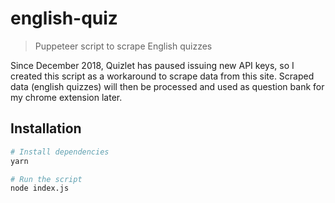 # english-quiz
> Puppeteer script to scrape English quizzes

Since December 2018, Quizlet has paused issuing new API keys, so I created this script as a workaround to scrape data from this site. Scraped data (english quizzes) will then be processed and used as question bank for my chrome extension later.

## Installation
``` bash
# Install dependencies
yarn

# Run the script
node index.js
```
